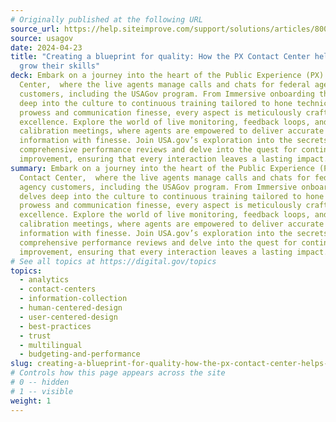 ```yaml
---
# Originally published at the following URL
source_url: https://help.siteimprove.com/support/solutions/articles/80000448489-siteimprove-s-crawler-frequently-asked-questions
source: usagov
date: 2024-04-23
title: "Creating a blueprint for quality: How the PX Contact Center helps agents
  grow their skills"
deck: Embark on a journey into the heart of the Public Experience (PX) Contact
  Center,  where the live agents manage calls and chats for federal agency
  customers, including the USAGov program. From Immersive onboarding that delves
  deep into the culture to continuous training tailored to hone technical
  prowess and communication finesse, every aspect is meticulously crafted for
  excellence. Explore the world of live monitoring, feedback loops, and weekly
  calibration meetings, where agents are empowered to deliver accurate
  information with finesse. Join USA.gov’s exploration into the secrets behind
  comprehensive performance reviews and delve into the quest for continuous
  improvement, ensuring that every interaction leaves a lasting impact.
summary: Embark on a journey into the heart of the Public Experience (PX)
  Contact Center,  where the live agents manage calls and chats for federal
  agency customers, including the USAGov program. From Immersive onboarding that
  delves deep into the culture to continuous training tailored to hone technical
  prowess and communication finesse, every aspect is meticulously crafted for
  excellence. Explore the world of live monitoring, feedback loops, and weekly
  calibration meetings, where agents are empowered to deliver accurate
  information with finesse. Join USA.gov’s exploration into the secrets behind
  comprehensive performance reviews and delve into the quest for continuous
  improvement, ensuring that every interaction leaves a lasting impact.
# See all topics at https://digital.gov/topics
topics:
  - analytics
  - contact-centers
  - information-collection
  - human-centered-design
  - user-centered-design
  - best-practices
  - trust
  - multilingual
  - budgeting-and-performance
slug: creating-a-blueprint-for-quality-how-the-px-contact-center-helps-agents-grow-their-skills
# Controls how this page appears across the site
# 0 -- hidden
# 1 -- visible
weight: 1
---
```

